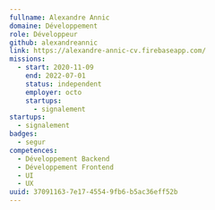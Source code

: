 ```yaml
---
fullname: Alexandre Annic
domaine: Développement
role: Développeur
github: alexandreannic
link: https://alexandre-annic-cv.firebaseapp.com/
missions:
  - start: 2020-11-09
    end: 2022-07-01
    status: independent
    employer: octo
    startups:
      - signalement
startups:
  - signalement
badges:
  - segur
competences:
  - Développement Backend
  - Développement Frontend
  - UI
  - UX
uuid: 37091163-7e17-4554-9fb6-b5ac36eff52b
---
```

